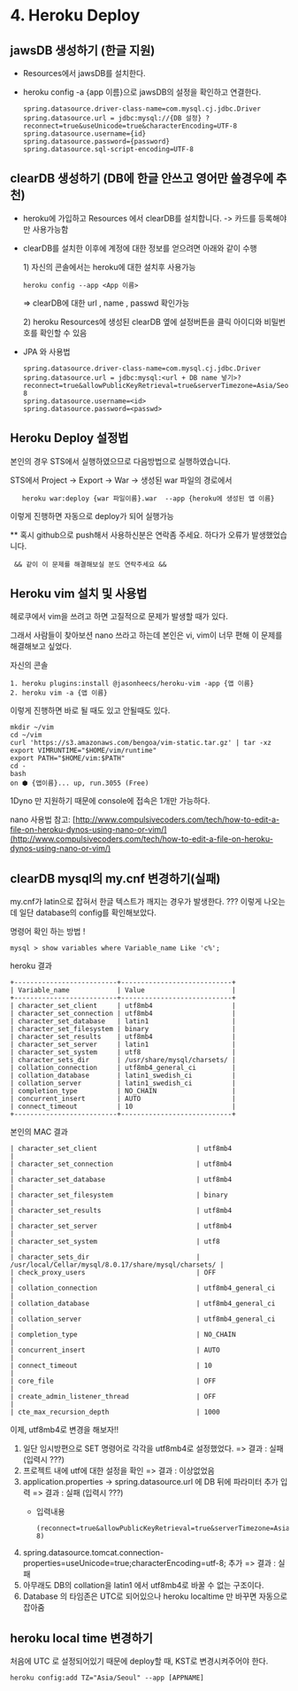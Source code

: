 # 4. Heroku  Deploy

## jawsDB 생성하기 \(한글 지원\)

* Resources에서 jawsDB를 설치한다.
* heroku config -a {app 이름}으로 jawsDB의 설정을 확인하고 연결한다.

  ```text
  spring.datasource.driver-class-name=com.mysql.cj.jdbc.Driver
  spring.datasource.url = jdbc:mysql://{DB 설정} ?reconnect=true&useUnicode=true&characterEncoding=UTF-8
  spring.datasource.username={id}
  spring.datasource.password={password}
  spring.datasource.sql-script-encoding=UTF-8
  ```

## clearDB 생성하기 \(DB에 한글 안쓰고 영어만 쓸경우에 추천\)

* heroku에 가입하고 Resources 에서 clearDB를 설치합니다. -&gt; 카드를 등록해야만 사용가능함
* clearDB를 설치한 이후에 계정에 대한 정보를 얻으려면 아래와 같이 수행

  1\) 자신의 콘솔에서는 heroku에 대한 설치후 사용가능

  ```text
  heroku config --app <App 이름>
  ```

  =&gt; clearDB에 대한 url , name , passwd 확인가능

  2\) heroku Resources에 생성된 clearDB 옆에 설정버튼을 클릭 아이디와 비밀번호를 확인할 수 있음

* JPA 와 사용법

  ```text
  spring.datasource.driver-class-name=com.mysql.cj.jdbc.Driver
  spring.datasource.url = jdbc:mysql:<url + DB name 넣기>?reconnect=true&allowPublicKeyRetrieval=true&serverTimezone=Asia/Seoul&useSSL=false&useUnicode=true&characterEncoding=UTF-8
  spring.datasource.username=<id>
  spring.datasource.password=<passwd>
  ```

## Heroku Deploy 설정법

본인의 경우 STS에서 실행하였으므로 다음방법으로 실행하였습니다.

STS에서 Project -&gt; Export -&gt; War -&gt; 생성된 war 파일의 경로에서

```text
   heroku war:deploy {war 파일이름}.war  --app {heroku에 생성된 앱 이름}
```

이렇게 진행하면 자동으로 deploy가 되어 실행가능

\*\* 혹시 github으로 push해서 사용하신분은 연락좀 주세요. 하다가 오류가 발생했었습니다.

```text
 && 같이 이 문제를 해결해보실 분도 연락주세요 &&
```

## Heroku vim 설치 및 사용법

헤로쿠에서 vim을 쓰려고 하면 고질적으로 문제가 발생할 때가 있다.

그래서 사람들이 찾아보션 nano 쓰라고 하는데 본인은 vi, vim이 너무 편해 이 문제를 해결해보고 싶었다.

자신의 콘솔

```text
1. heroku plugins:install @jasonheecs/heroku-vim -app {앱 이름}
2. heroku vim -a {앱 이름}
```

이렇게 진행하면 바로 될 때도 있고 안될때도 있다.

```text
mkdir ~/vim
cd ~/vim
curl 'https://s3.amazonaws.com/bengoa/vim-static.tar.gz' | tar -xz
export VIMRUNTIME="$HOME/vim/runtime"
export PATH="$HOME/vim:$PATH"
cd -
bash
on ⬢ {앱이름}... up, run.3055 (Free)
```

1Dyno 만 지원하기 때문에 console에 접속은 1개만 가능하다.

nano 사용법 참고: [http://www.compulsivecoders.com/tech/how-to-edit-a-file-on-heroku-dynos-using-nano-or-vim/](http://www.compulsivecoders.com/tech/how-to-edit-a-file-on-heroku-dynos-using-nano-or-vim/)

## clearDB mysql의 my.cnf 변경하기\(실패\)

my.cnf가 latin으로 잡혀서 한글 텍스트가 깨지는 경우가 발생한다. ??? 이렇게 나오는 데 일단 database의 config를 확인해보았다.

명령어 확인 하는 방법 !

```text
mysql > show variables where Variable_name Like 'c%';
```

heroku 결과

```text
+--------------------------+----------------------------+
| Variable_name            | Value                      |
+--------------------------+----------------------------+
| character_set_client     | utf8mb4                    |
| character_set_connection | utf8mb4                    |
| character_set_database   | latin1                     |
| character_set_filesystem | binary                     |
| character_set_results    | utf8mb4                    |
| character_set_server     | latin1                     |
| character_set_system     | utf8                       |
| character_sets_dir       | /usr/share/mysql/charsets/ |
| collation_connection     | utf8mb4_general_ci         |
| collation_database       | latin1_swedish_ci          |
| collation_server         | latin1_swedish_ci          |
| completion_type          | NO_CHAIN                   |
| concurrent_insert        | AUTO                       |
| connect_timeout          | 10                         |
+--------------------------+----------------------------+
```

본인의 MAC 결과

```text
| character_set_client                         | utf8mb4                                              |
| character_set_connection                     | utf8mb4                                              |
| character_set_database                       | utf8mb4                                              |
| character_set_filesystem                     | binary                                               |
| character_set_results                        | utf8mb4                                              |
| character_set_server                         | utf8mb4                                              |
| character_set_system                         | utf8                                                 |
| character_sets_dir                           | /usr/local/Cellar/mysql/8.0.17/share/mysql/charsets/ |
| check_proxy_users                            | OFF                                                  |
| collation_connection                         | utf8mb4_general_ci                                   |
| collation_database                           | utf8mb4_general_ci                                   |
| collation_server                             | utf8mb4_general_ci                                   |
| completion_type                              | NO_CHAIN                                             |
| concurrent_insert                            | AUTO                                                 |
| connect_timeout                              | 10                                                   |
| core_file                                    | OFF                                                  |
| create_admin_listener_thread                 | OFF                                                  |
| cte_max_recursion_depth                      | 1000
```

이제, utf8mb4로 변경을 해보자!!

1. 일단 임시방편으로 SET 명령어로 각각을 utf8mb4로 설정했었다. =&gt; 결과 : 실패 \(입력시 ???\)
2. 프로젝트 내에 utf에 대한 설정을 확인 =&gt; 결과 : 이상없었음
3. application.properties -&gt; spring.datasource.url 에 DB 뒤에 파라미터 추가 입력 =&gt;  결과 : 실패 \(입력시 ???\)
   * 입력내용 

     ```text
     (reconnect=true&allowPublicKeyRetrieval=true&serverTimezone=Asia/Seoul&useSSL=false&useUnicode=true&characterEncoding=UTF-8)
     ```
4. spring.datasource.tomcat.connection-properties=useUnicode=true;characterEncoding=utf-8; 추가 =&gt; 결과 : 실패
5. 아무래도 DB의 collation을 latin1 에서 utf8mb4로 바꿀 수 없는 구조이다.
6. Database 의 타임존은 UTC로 되어있으나 heroku localtime 만 바꾸면 자동으로 잡아줌 

## heroku local time 변경하기

처음에 UTC 로 설정되어있기 때문에 deploy할 때, KST로 변경시켜주어야 한다.

```text
heroku config:add TZ="Asia/Seoul" --app [APPNAME]
```

